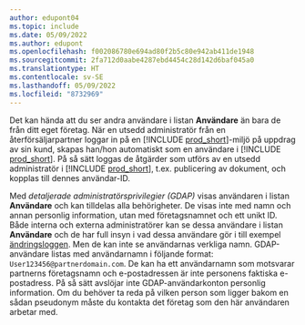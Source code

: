 ```yaml
---
author: edupont04
ms.topic: include
ms.date: 05/09/2022
ms.author: edupont
ms.openlocfilehash: f002086780e694ad80f2b5c80e942ab411de1948
ms.sourcegitcommit: 2fa712d0aabe4287ebd4454c28d142d6baf045a0
ms.translationtype: HT
ms.contentlocale: sv-SE
ms.lasthandoff: 05/09/2022
ms.locfileid: "8732969"
---
```

Det kan hända att du ser andra användare i listan **Användare** än bara de från ditt eget företag. När en utsedd administratör från en återförsäljarpartner loggar in på en [!INCLUDE [prod_short](prod_short.md)]-miljö på uppdrag av sin kund, skapas han/hon automatiskt som en användare i [!INCLUDE [prod_short](prod_short.md)]. På så sätt loggas de åtgärder som utförs av en utsedd administratör i [!INCLUDE [prod_short](prod_short.md)], t.ex. publicering av dokument, och kopplas till dennes användar-ID.  

Med *detaljerade administratörsprivilegier (GDAP)* visas användaren i listan **Användare** och kan tilldelas alla behörigheter. De visas inte med namn och annan personlig information, utan med företagsnamnet och ett unikt ID. Både interna och externa administratörer kan se dessa användare i listan **Användare** och de har full insyn i vad dessa användare gör i till exempel [ändringsloggen](../across-log-changes.md). Men de kan inte se användarnas verkliga namn. GDAP-användare listas med användarnamn i följande format: `User123456@partnerdomain.com`. De kan ha ett användarnamn som motsvarar partnerns företagsnamn och e-postadressen är inte personens faktiska e-postadress. På så sätt avslöjar inte GDAP-användarkonton personlig information. Om du behöver ta reda på vilken person som ligger bakom en sådan pseudonym måste du kontakta det företag som den här användaren arbetar med.  
